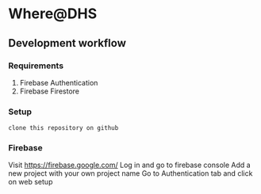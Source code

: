 # Where@DHS
## Development workflow
### Requirements

1. Firebase Authentication
2. Firebase Firestore
### Setup

```
clone this repository on github
```

### Firebase
Visit https://firebase.google.com/
Log in and go to firebase console
Add a new project with your own project name
Go to Authentication tab and click on web setup
